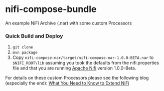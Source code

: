 # nifi-compose-bundle

An example NiFi Archive (.nar) with some custom Processors

### Quick Build and Deploy

  1. `git clone`
  2. `mvn package`
  3. Copy `nifi-compose-nar/target/nifi-compose-nar-1.0.0-BETA.nar` to `$NIFI_ROOT\lib` assuming you took the defaults from the nifi.properties file and that you are running [Apache Nifi](https://nifi.apache.org/) version 1.0.0-Beta.


For details on these custom Processors please see the following blog (especially the end): 
[What You Need to Know to Extend NiFi](https://www.compose.com/articles/what-you-need-to-know-to-extend-nifi)
